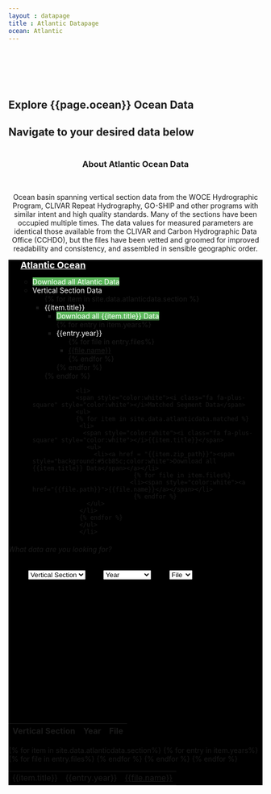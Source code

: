 ```yaml
---
layout : datapage
title : Atlantic Datapage
ocean: Atlantic
---
```

<section id="hero">
  <div class="hero-container">
  <br><br><br><br>
      <h1>Explore {{page.ocean}} Ocean Data</h1>
      <h2>Navigate to your desired data below</h2>
      <center><img src="assets/images/cleandatamap.jpg" alt="" class="responsive"></center>
  </div>
</section><!-- #hero -->

<section id="call-to-action1">
<section id="call-to-action3">
    <div class="container wow fadeIn">
        <div class="col-lg-9 text-center text-lg-left"  style="flex:0 0 100%;max-width:100%">
          <h3 class="cta-title1" style="text-align:center">About Atlantic Ocean Data</h3>
          <br>
          <p class="cta-text1" style="text-align:center">Ocean basin spanning vertical section data from the WOCE Hydrographic Program, CLIVAR Repeat Hydrography, GO-SHIP and other programs with similar intent and high quality standards. Many of the sections have been occupied multiple times. The data values for measured parameters are identical those available from the CLIVAR and Carbon Hydrographic Data Office (CCHDO), but the files have been vetted and groomed for improved readability and consistency, and assembled in sensible geographic order.</p>
        </div>
      </div>
</section>
</section><!-- #call-to-action -->

<div id="collapseDVR3" class="panel-collapse collapse in" style="background-color: black">
<div class="tree ">
   <ul>
       <span style="color:white;font-size:large"><b><u>Atlantic Ocean</u></b></span>
           <ul>
              <li><a href = "https://cchdo.ucsd.edu/data/19675/Atlantic_Ocean_Data.zip"><span style="background:#5cb85c;color:white">Download all Atlantic Data</span></a></li>
              <li>
              <span style="color:white"><i class="fa fa-plus-square" style="color:white"></i>Vertical Section Data</span>
              <ul>
              {% for item in site.data.atlanticdata.section %}
               <li>
               	<span style="color:white"><i class="fa fa-plus-square" style="color:white"></i>{{item.title}}</span>
                 <ul>
                   <li><a href = "{{item.zip_path}}"><span style="background:#5cb85c;color:white">Download all {{item.title}} Data</span></a></li>
                   {% for entry in item.years%}
                     <li>	<span style="color:white"><i class="fa fa-plus-square" style="color:white"></i>{{entry.year}}</span>
                         <ul>
                             {% for file in entry.files%}
                             <li><span style="color:white"><a href="{{file.path}}">{{file.name}}</a></span></li>
                             {% endfor %}
                         </ul>
                     </li>
                    {% endfor %}
                 </ul>
               </li>
               {% endfor %}
               </ul>
               </li>

                <li>
                <span style="color:white"><i class="fa fa-plus-square" style="color:white"></i>Matched Segment Data</span>
                <ul>
                {% for item in site.data.atlanticdata.matched %}
                 <li>
                  <span style="color:white"><i class="fa fa-plus-square" style="color:white"></i>{{item.title}}</span>
                   <ul>
                     <li><a href = "{{item.zip_path}}"><span style="background:#5cb85c;color:white">Download all {{item.title}} Data</span></a></li>
                                {% for file in item.files%}
                               <li><span style="color:white"><a href="{{file.path}}">{{file.name}}</a></span></li>
                                {% endfor %}
                   </ul>
                 </li>
                 {% endfor %}
                 </ul>
                 </li>


   </ul>
   </ul>
</div>

<div class="rightbox">
<div class="container h-100" style="width:80%">
<div class="row h-100 align-items-center justify-content-center">
<div class="col-12 col-md-10">
<div class="hero-search-form">
<div class="tab-content" id="nav-tabContent">
<div class="tab-pane fade show active" id="nav-places" role="tabpanel" aria-labelledby="nav-places-tab">
<h6>What data are you looking for?</h6>
<div class="row">
<form action="#" method="get">
<center>
  <select class="custom-select" id="verticalSectionDropdown">
    <option value="All" selected="selected">Vertical Section</option>
    {% for item in site.data.atlanticdata.section%}
    <option value="{{item.title}}">{{item.title}}</option>
    {% endfor %}
  </select>
  &nbsp;&nbsp;&nbsp;&nbsp;&nbsp;&nbsp;&nbsp;
  <select class="custom-select" id="yearDropdown">
    <option value="All">Year</option>
    {% for item in site.data.atlanticdata.yeardropdown %}
    <option value="{{item.year}}">{{item.year}}</option>
    {% endfor %}
  </select>
  &nbsp;&nbsp;&nbsp;&nbsp;&nbsp;&nbsp;&nbsp;
  <select class="custom-select" id="fileDropdown">
    <option value="All">File</option>
    <option value=".csv">.csv</option>
    <option value=".jos">.jos</option>
    <option value=".txt">.txt</option>
    <option value=".joa">.joa</option>
    <option value=".zip">.zip</option>
  </select>
</center>
</form>
</div>
</div>
</div>
</div>
</div>
</div>
</div>
<br><br><br><br><br><br><br><br><br><br><br><br><br><br><br>
  <div class="limiter">
    <div class="container-table100">
      <div class="wrap-table100">
        <div class="table100 ver3 m-b-110">
          <div class="table100-head">
            <table>
            <thead>
            <tr class="row100 head">
                <th class="cell100 column1">Vertical Section</th>
                <th class="cell100 column2">Year</th>
                <th class="cell100 column4">File</th>
            </tr>
          </thead>
        </table>
        </div>
        <div class="table100-body js-pscroll" style="max-height:1500px">
        <table class="table" id="datatable1">
        <tbody id="datatable">
        {% for item in site.data.atlanticdata.section%}
        {% for entry in item.years%}
        {% for file in entry.files%}
          <tr>
              <td class="cell100 column1">{{item.title}}</td>
              <td class="cell100 column2">{{entry.year}}</td>
              <td class="cell100 column4"><a href="{{file.path}}">{{file.name}}</a></td>
            </tr>
        {% endfor %}
        {% endfor %}
        {% endfor %}
        </tbody>
        </table>
</div>
</div>
</div>
</div>
</div>
</div>
</div>
